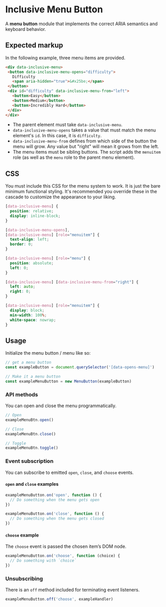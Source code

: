 # Inclusive Menu Button

A **menu button** module that implements the correct ARIA semantics and keyboard behavior.

## Expected markup

In the following example, three menu items are provided.

```html
<div data-inclusive-menu>
 <button data-inclusive-menu-opens="difficulty">
   Difficulty
   <span aria-hidden="true">&#x25be;</span>
 </button>
 <div id="difficulty" data-inclusive-menu-from="left">
   <button>Easy</button>
   <button>Medium</button>
   <button>Incredibly Hard</button>
 </div>
</div>
```

* The parent element must take `data-inclusive-menu`.
* `data-inclusive-menu-opens` takes a value that must match the menu element's `id`. In this case, it is `difficulty`.
* `data-inclusive-menu-from` defines from which side of the button the menu will grow. Any value but "right" will mean it grows from the left.
* The menu items must be sibling buttons. The script adds the `menuitem` role (as well as the `menu` role to the parent menu element).

## CSS

You must include this CSS for the menu system to work. It is just the bare minimum functional styling. It's recommended you override these in the cascade to customize the appearance to your liking.

```css
[data-inclusive-menu] {
  position: relative;
  display: inline-block;
}

[data-inclusive-menu-opens],
[data-inclusive-menu] [role="menuitem"] {
  text-align: left;
  border: 0;
}

[data-inclusive-menu] [role="menu"] {
  position: absolute;
  left: 0;
}

[data-inclusive-menu] [data-inclusive-menu-from="right"] {
  left: auto;
  right: 0;
}

[data-inclusive-menu] [role="menuitem"] {
  display: block;
  min-width: 100%;
  white-space: nowrap;
}
```

## Usage

Initialize the menu button / menu like so:

```js
// get a menu button
const exampleButton = document.querySelector('[data-opens-menu]')

// Make it a menu button
const exampleMenuButton = new MenuButton(exampleButton)
```

### API methods

You can open and close the menu programmatically.

```js
// Open
exampleMenuBtn.open()

// Close
exampleMenuBtn.close()

// Toggle
exampleMenuBtn.toggle()
```

### Event subscription

You can subscribe to emitted `open`, `close`, and `choose` events.

#### `open` and `close` examples

```js
exampleMenuButton.on('open', function () {
  // Do something when the menu gets open
})

exampleMenuButton.on('close', function () {
  // Do something when the menu gets closed
})
```

#### `choose` example

The `choose` event is passed the chosen item’s DOM node.

```js
exampleMenuButton.on('choose', function (choice) {
  // Do something with `choice`
})
```

### Unsubscribing

There is an `off` method included for terminating event listeners.

```js
exampleMenuButton.off('choose', exampleHandler)
```
